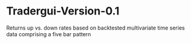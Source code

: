 # Tradergui-Version-0.1
Returns up vs. down rates based on  backtested multivariate time series data comprising a five bar pattern
